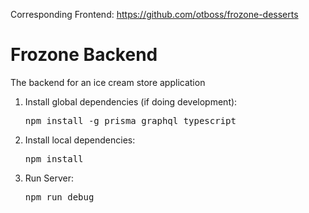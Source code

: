 Corresponding Frontend: <a href="https://github.com/otboss/frozone-desserts">https://github.com/otboss/frozone-desserts</a>

<h1>Frozone Backend</h1>
<span>The backend for an ice cream store application</span>
<ol>
    <li>Install global dependencies (if doing development): </li>
    <pre>npm install -g prisma graphql typescript</pre>
    <li>Install local dependencies: </li>
    <pre>npm install</pre>
    <li>Run Server: </li>
    <pre>npm run debug</pre>
</ol> 
